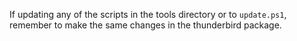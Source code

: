 If updating any of the scripts in the tools directory or to `update.ps1`,
remember to make the same changes in the thunderbird package.

